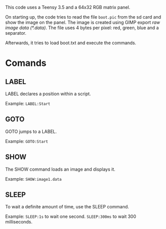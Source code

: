 This code uses a Teensy 3.5 and a 64x32 RGB matrix panel.

On starting up, the code tries to read the file `boot.pic` from the sd card and show the image on the panel.
The image is created using GIMP export _raw image data (*.data)_. The file uses 4 bytes per pixel: red, green, blue and a separator.

Afterwards, it tries to load boot.txt and execute the commands.

# Comands

## LABEL

LABEL declares a position within a script.

Example: `LABEL:Start`

## GOTO

GOTO jumps to a LABEL.

Example: `GOTO:Start`

## SHOW

The SHOW command loads an image and displays it.

Example: `SHOW:image1.data`

## SLEEP

To wait a definite amount of time, use the SLEEP command.

Example: `SLEEP:1s` to wait one second. `SLEEP:300ms` to wait 300 milliseconds.
